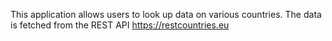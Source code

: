 This application allows users to look up data on various countries. The data is fetched from the REST API https://restcountries.eu
